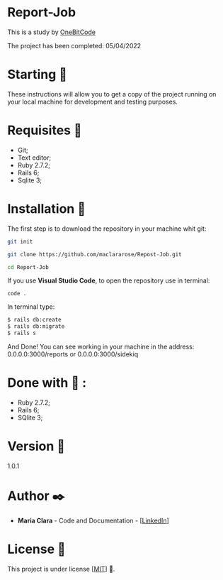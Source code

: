 # Report-Job
This is a study by [OneBitCode](https://onebitcode.com/dominando-o-uso-de-jobs-no-rails/)

The project has been completed: 05/04/2022

# Starting :rocket:
These instructions will allow you to get a copy of the project running on your local machine for development and testing purposes.

# Requisites :page_with_curl:
- Git;
- Text editor;
- Ruby 2.7.2;
- Rails 6;
- Sqlite 3;

# Installation :wrench:
The first step is to download the repository in your machine whit git:

```bash
git init

git clone https://github.com/maclararose/Repost-Job.git

cd Report-Job

```

If you use __Visual Studio Code__, to open the repository use in terminal:

`code .`

In terminal type:
```bash
$ rails db:create
$ rails db:migrate
$ rails s
```

And Done! You can see working in your machine in the address: 0.0.0.0:3000/reports or 0.0.0.0:3000/sidekiq

# Done with :hammer: :
- Ruby 2.7.2;
- Rails 6;
- SQlite 3;

# Version :pushpin:
1.0.1

# Author :black_nib:
- __Maria Clara__ - Code and Documentation - [[LinkedIn](https://www.linkedin.com/in/mariaclarab/)]

# License :page_facing_up:
This project is under license [[MIT](https://github.com/maclararose/Report-Job/blob/master/LICENSE)] :round_pushpin:.